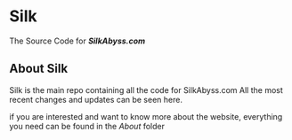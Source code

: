# Silk

The Source Code for <b><i>SilkAbyss.com</i></b>

## About Silk

Silk is the main repo containing all the code for SilkAbyss.com
All the most recent changes and updates can be seen here.

if you are interested and want to know more about the website, everything you need can be found in the <i>About</i> folder
